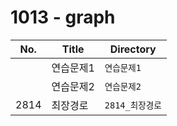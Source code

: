 # 1013 - graph

| No.  | Title           | Directory             |
| ---- | --------------- | --------------------- |
|  | 연습문제1   | `연습문제1` |
|  | 연습문제2   | `연습문제2` |
| 2814 | 최장경로   | `2814_최장경로` |
